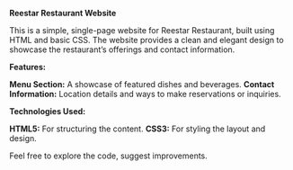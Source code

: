 **Reestar Restaurant Website**

This is a simple, single-page website for Reestar Restaurant, built using HTML and basic CSS. The website provides a clean and elegant design to showcase the restaurant’s offerings and contact information.

**Features:**

**Menu Section:** A showcase of featured dishes and beverages.
**Contact Information:** Location details and ways to make reservations or inquiries.

**Technologies Used:**

**HTML5:** For structuring the content.
**CSS3:** For styling the layout and design.

Feel free to explore the code, suggest improvements.
